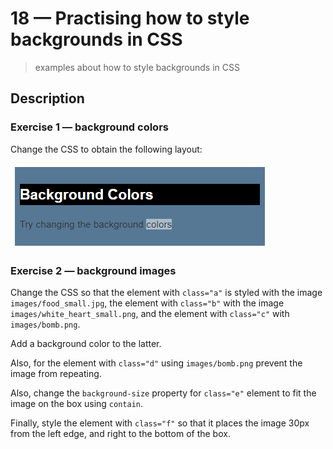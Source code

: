 # 18 &mdash; Practising how to style backgrounds in CSS
> examples about how to style backgrounds in CSS

## Description

### Exercise 1 &mdash; background colors

Change the CSS to obtain the following layout:

![Background colors](docs/images/01_background_colors.png)

### Exercise 2 &mdash; background images

Change the CSS so that the element with `class="a"` is styled with the image `images/food_small.jpg`, the element with `class="b"` with the image `images/white_heart_small.png`, and the element with `class="c"` with `images/bomb.png`.

Add a background color to the latter.

Also, for the element with `class="d"` using `images/bomb.png` prevent the image from repeating.

Also, change the `background-size` property for `class="e"` element to fit the image on the box using `contain`.

Finally, style the element with `class="f"` so that it places the image 30px from the left edge, and right to the bottom of the box.